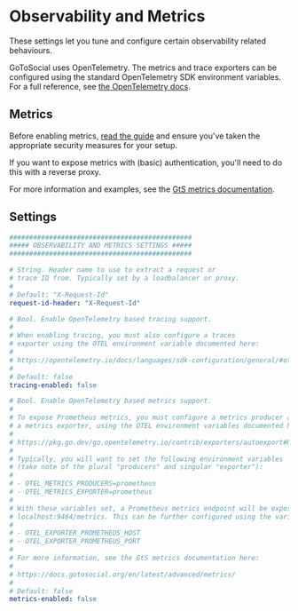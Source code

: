 # Observability and Metrics

These settings let you tune and configure certain observability related behaviours.

GoToSocial uses OpenTelemetry. The metrics and trace exporters can be configured using the standard OpenTelemetry SDK environment variables. For a full reference, see [the OpenTelemetry docs](https://opentelemetry.io/docs/languages/sdk-configuration/).

## Metrics

Before enabling metrics, [read the guide](../advanced/metrics.md) and ensure you've taken the appropriate security measures for your setup.

If you want to expose metrics with (basic) authentication, you'll need to do this with a reverse proxy.

For more information and examples, see the [GtS metrics documentation](https://docs.gotosocial.org/en/latest/advanced/metrics/). 

## Settings

```yaml
##############################################
##### OBSERVABILITY AND METRICS SETTINGS #####
##############################################

# String. Header name to use to extract a request or
# trace ID from. Typically set by a loadbalancer or proxy.
#
# Default: "X-Request-Id"
request-id-header: "X-Request-Id"

# Bool. Enable OpenTelemetry based tracing support.
#
# When enabling tracing, you must also configure a traces
# exporter using the OTEL environment variable documented here:
#
# https://opentelemetry.io/docs/languages/sdk-configuration/general/#otel_traces_exporter
#
# Default: false
tracing-enabled: false

# Bool. Enable OpenTelemetry based metrics support.
#
# To expose Prometheus metrics, you must configure a metrics producer and
# a metrics exporter, using the OTEL environment variables documented here:
#
# https://pkg.go.dev/go.opentelemetry.io/contrib/exporters/autoexport#NewMetricReader
#
# Typically, you will want to set the following environment variables
# (take note of the plural "producers" and singular "exporter"):
#
# - OTEL_METRICS_PRODUCERS=prometheus
# - OTEL_METRICS_EXPORTER=prometheus
#
# With these variables set, a Prometheus metrics endpoint will be exposed at
# localhost:9464/metrics. This can be further configured using the variables:
#
# - OTEL_EXPORTER_PROMETHEUS_HOST
# - OTEL_EXPORTER_PROMETHEUS_PORT
#
# For more information, see the GtS metrics documentation here:
#
# https://docs.gotosocial.org/en/latest/advanced/metrics/
#
# Default: false
metrics-enabled: false
```
